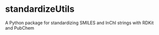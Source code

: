 # standardizeUtils
A Python package for standardizing SMILES and InChI strings with RDKit and PubChem
